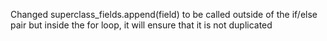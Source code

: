Changed superclass_fields.append(field) to be called outside of the if/else pair but inside the for loop, it will ensure that it is not duplicated